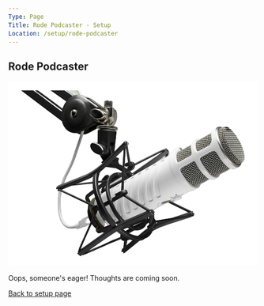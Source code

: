 ```yaml
---
Type: Page
Title: Rode Podcaster - Setup
Location: /setup/rode-podcaster
---
```


## Rode Podcaster

<div class="img-container-wide"> <img src="https://raw.githubusercontent.com/george-probably/chachanidze.com/main/Images/setup/rode-podcaster.webp" alt="A picture of the Rode Podcaster"> </div>

Oops, someone's eager! Thoughts are coming soon.

[Back to setup page](/setup)